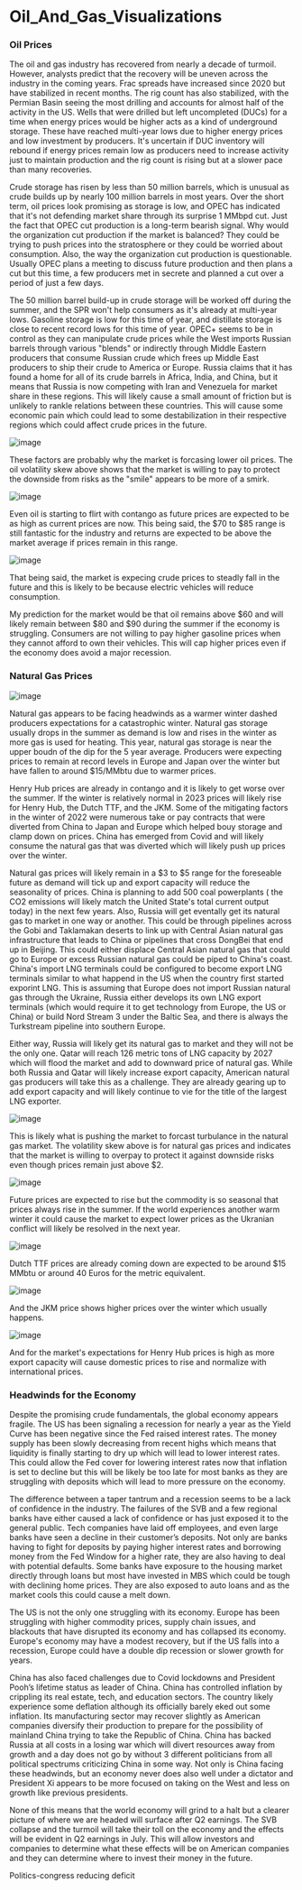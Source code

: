 # Oil_And_Gas_Visualizations

### Oil Prices


The oil and gas industry has recovered from nearly a decade of turmoil. However, analysts predict that the recovery will be uneven across the industry in the coming years. Frac spreads have increased since 2020 but have stabilized in recent months. The rig count has also stabilized, with the Permian Basin seeing the most drilling and accounts for almost half of the activity in the US. Wells that were drilled but left uncompleted (DUCs) for a time when energy prices would be higher acts as a kind of underground storage. These have reached multi-year lows due to higher energy prices and low investment by producers. It's uncertain if DUC inventory will rebound if energy prices remain low as producers need to increase activity just to maintain production and the rig count is rising but at a slower pace than many recoveries. 

Crude storage has risen by less than 50 million barrels, which is unusual as crude builds up by nearly 100 million barrels in most years. Over the short term, oil prices look promising as storage is low, and OPEC has indicated that it's not defending market share through its surprise 1 MMbpd cut. Just the fact that OPEC cut production is a long-term bearish signal. Why would the organization cut production if the market is balanced? They could be trying to push prices into the stratosphere or they could be worried about consumption. Also, the way the organization cut production is questionable. Usually OPEC plans a meeting to discuss future production and then plans a cut but this time, a few producers met in secrete and planned a cut over a period of just a few days. 

The 50 million barrel build-up in crude storage will be worked off during the summer, and the SPR won't help consumers as it's already at multi-year lows. Gasoline storage is low for this time of year, and distillate storage is close to recent record lows for this time of year.
OPEC+ seems to be in control as they can manipulate crude prices while the West imports Russian barrels through various "blends" or indirectly through Middle Eastern producers that consume Russian crude which frees up Middle East producers to ship their crude to America or Europe.
Russia claims that it has found a home for all of its crude barrels in Africa, India, and China, but it means that Russia is now competing with Iran and Venezuela for market share in these regions. This will likely cause a small amount of friction but is unlikely to rankle relations between these countries. This will cause some economic pain which could lead to some destabilization in their respective regions which could affect crude prices in the future.


![image](https://user-images.githubusercontent.com/66137235/233895205-091eb544-ecb1-48c5-abaa-98cc0a4c03fb.png)

These factors are probably why the market is forcasing lower oil prices. The oil volatility skew above shows that the market is willing to pay to protect the downside from risks as the "smile" appears to be more of a smirk.

![image](https://user-images.githubusercontent.com/66137235/233895273-caa31ea0-20b8-46d4-9369-75901cbf6e35.png)

Even oil is starting to flirt with contango as future prices are expected to be as high as current prices are now. This being said, the $70 to $85 range is still fantastic for the industry and returns are expected to be above the market average if prices remain in this range.

![image](https://user-images.githubusercontent.com/66137235/233895472-327be1aa-138e-488a-9cd4-e56aa5f55110.png)

That being said, the market is expecing crude prices to steadly fall in the future and this is likely to be because electric vehicles will reduce consumption.

My prediction for the market would be that oil remains above $60 and will likely remain between $80 and $90 during the summer if the economy is struggling. Consumers are not willing to pay higher gasoline prices when they cannot afford to own their vehicles. This will cap higher prices even if the economy does avoid a major recession.


### Natural Gas Prices

![image](https://user-images.githubusercontent.com/66137235/233897107-ce6cb073-cb9f-49cc-9567-d25c1492e18a.png)

Natural gas appears to be facing headwinds as a warmer winter dashed producers expectations for a catastrophic winter. Natural gas storage usually drops in the summer as demand is low and rises in the winter as more gas is used for heating. This year, natural gas storage is near the upper boudn of the dip for the 5 year average. Producers were expecting prices to remain at record levels in Europe and Japan over the winter but have fallen to around $15/MMbtu due to warmer prices. 

Henry Hub prices are already in contango and it is likely to get worse over the summer. If the winter is relatively normal in 2023 prices will likely rise for Henry Hub, the Dutch TTF, and the JKM. Some of the mitigating factors in the winter of 2022 were numerous take or pay contracts that were diverted from China to Japan and Europe which helped bouy storage and clamp down on prices. China has emerged from Covid and will likely consume the natural gas that was diverted which will likely push up prices over the winter.

Natural gas prices will likely remain in a $3 to $5 range for the foreseable future as demand will tick up and export capacity will reduce the seasonality of prices. China is planning to add 500 coal powerplants ( the CO2 emissions will likely match the United State's total current output today) in the next few years. Also, Russia will get eventally get its natural gas to market in one way or another. This could be through pipelines across the Gobi and Taklamakan deserts to link up with Central Asian natural gas infrastructure that leads to China or pipelines that cross DongBei that end up in Beijing. This could either displace Central Asian natural gas that could go to Europe or excess Russian natural gas could be piped to China's coast. China's import LNG terminals could be configured to become export LNG terminals similar to what happend in the US when the country first started exporint LNG. This is assuming that Europe does not import Russian natural gas through the Ukraine, Russia either develops its own LNG export terminals (which would require it to get technology from Europe, the US or China) or build Nord Stream 3 under the Baltic Sea, and there is always the Turkstream pipeline into southern Europe. 

Either way, Russia will likely get its natural gas to market and they will not be the only one. Qatar will reach 126 metric tons of LNG capacity by 2027 which will flood the market and add to downward price of natural gas. While both Russia and Qatar will likely increase export capacity, American natural gas producers will take this as a challenge. They are already gearing up to add export capacity and will likely continue to vie for the title of the largest LNG exporter. 

![image](https://user-images.githubusercontent.com/66137235/233895601-d385e0f7-49d3-4571-b7e4-d589f2bb5b42.png)

This is likely what is pushing the market to forcast turbulance in the natural gas market. The volatility skew above is for natural gas prices and indicates that the market is willing to overpay to protect it against downside risks even though prices remain just above $2.

![image](https://user-images.githubusercontent.com/66137235/233895748-f6522f6f-a743-45ea-931c-77cc7f54f26c.png)

Future prices are expected to rise but the commodity is so seasonal that prices always rise in the summer. If the world experiences another warm winter it could cause the market to expect lower prices as the Ukranian conflict will likely be resolved in the next year.


![image](https://user-images.githubusercontent.com/66137235/233895839-84729075-317f-46a3-a544-fed3b181a95e.png)

Dutch TTF prices are already coming down are expected to be around $15 MMbtu or around 40 Euros for the metric equivalent.


![image](https://user-images.githubusercontent.com/66137235/233895973-d1efdffa-4f0e-4014-b114-c2c5893d4433.png)

And the JKM price shows higher prices over the winter which usually happens.

![image](https://user-images.githubusercontent.com/66137235/233896071-fbabaca7-4dfc-4544-bf41-011c0f12a328.png)

And for the market's expectations for Henry Hub prices is high as more export capacity will cause domestic prices to rise and normalize with international prices.




### Headwinds for the Economy
Despite the promising crude fundamentals, the global economy appears fragile. The US has been signaling a recession for nearly a year as the Yield Curve has been negative since the Fed raised interest rates. The money supply has been slowly decreasing from recent highs which means that liquidity is finally starting to dry up which will lead to lower interest rates. This could allow the Fed cover for lowering interest rates now that inflation is set to decline but this will be likely be too late for most banks as they are struggling with deposits which will lead to more pressure on the economy.

The difference between a taper tantrum and a recession seems to be a lack of confidence in the industry. The failures of the SVB and a few regional banks have either caused a lack of confidence or has just exposed it to the general public. Tech companies have laid off employees, and even large banks have seen a decline in their customer’s deposits. Not only are banks having to fight for deposits by paying higher interest rates and borrowing money from the Fed Window for a higher rate, they are also having to deal with potential defaults. Some banks have exposure to the housing market directly through loans but most have invested in MBS which could be tough with declining home prices. They are also exposed to auto loans and as the market cools this could cause a melt down.

The US is not the only one struggling with its economy. Europe has been struggling with higher commodity prices, supply chain issues, and blackouts that have disrupted its economy and has collapsed its economy. Europe's economy may have a modest recovery, but if the US falls into a recession, Europe could have a double dip recession or slower growth for years. 

China has also faced challenges due to Covid lockdowns and President Pooh’s lifetime status as leader of China. China has controlled inflation by crippling its real estate, tech, and education sectors. The country likely experience some deflation although its officially barely eked out some inflation. Its manufacturing sector may recover slightly as American companies diversify their production to prepare for the possibility of mainland China trying to take the Republic of China. China has backed Russia at all costs in a losing war which will divert resources away from growth and a day does not go by without 3 different politicians from all political spectrums criticizing China in some way. Not only is China facing these headwinds, but an economy never does also well under a dictator and President Xi appears to be more focused on taking on the West and less on growth like previous presidents. 

None of this means that the world economy will grind to a halt but a clearer picture of where we are headed will surface after Q2 earnings. The SVB collapse and the turmoil will take their toll on the economy and the effects will be evident in Q2 earnings in July. This will allow investors and companies to determine what these effects will be on American companies and they can determine where to invest their money in the future.





Politics-congress reducing deficit



